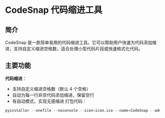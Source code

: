 # CodeSnap 代码缩进工具

## 简介
CodeSnap 是一款简单易用的代码缩进工具。它可以帮助用户快速为代码添加缩进，支持自定义缩进空格数，适合处理小型代码片段或快速格式化代码。

## 主要功能
**代码缩进**：
   - 支持自定义缩进空格数（默认 4 个空格）
   - 自动为每一行非空代码添加缩进，保留空行
   - 有自动模式，实现无感缩进
打包代码：     
```python
pyinstaller --onefile --noconsole --icon=icon.ico --name=CodeSnap --add-data "icon.ico;." CodeSnap.py
```    
